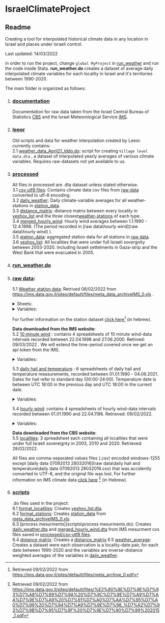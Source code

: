 # IsraelClimateProject
## Readme
Creating a tool for interpolated historical climate data in any location in Israel and places under Israeli control. 

Last updated: 14/03/2022

in order to run the project, change `global MyProject` in [run_weather](run_weather.do) and run the code inside Stata. **run_weather.do** creates a dataset of average daily interpolated climate variables for each locality in Israel and it's territories between 1990-2020.   

The main folder is organized as follows:

1. ### [documentation](documentation) 
    Documentation for raw data taken from the Israel Central Bureau of Statistics [CBS](documentation\cbs) and the Israel Meteorological Service [IMS](documentation\ims).

2. ### [leeor](leeor)
    Old scripts and data for weather interpolation created by Leeor. currently contains: <space><space>  
        2.1 [weather_data_April21_Iddo.do](leeor/weather_data_April21_Iddo.do): script for creating `Village level data.dta` , a dataset of interpolated yearly averages of various climate variables. Requires raw-datasets not yet available to us. 

3. ### [processed](processed)
    All files in processed are .dta dataset unless stated otherwise.  
        3.1 [csv utf8 files](/processed/csv-utf8-files): Contains climate data csv files from [raw data](#raw-data) converted to utf-8 encoding.  
        3.2 [daily_weather](processed/daily_weather.dta): Daily climate-variable averages for all weather-stations in [station_data](processed/station_data.dta).   
        3.3 [distance_matrix](processed/distance_matrix.dta): distance matrix between every locality in [yeshov_list](processed/yeshov_list.dta) and the three closest[weather-stations](processed/station_data.dta) of each type. <space><space>    
        3.4 [merged_hourly_wind](processed/merged_hourly_wind): Hourly wind averages between 1.1.1990 - 12.4.1998. (The period recorded in [raw data\hourly wind](raw data\hourly wind) ). <space><space>  
        3.5 [station_data](processed/station_data.dta): aggregated station data for all stations in [raw data](#raw-data). <space><space>  
        3.6 [yeshov_list](processed/yeshov_list.dta): All localities that were under full Israeli sovergnity between 2003-2020. Including Israeli settelments in Gaza-strip and the West Bank that were evacuated in 2005.   

4. ### [run_weather.do](run_weather.do)  
5. ### [raw data](/raw-data):
    5.1 [Weather station data](raw-data/meta_data_archiveIMS_0.xls): Retrived 08/02/2022 from https://ims.data.gov.il/sites/default/files/meta_data_archiveIMS_0.xls . 
    <details><summary>Sheets:</summary>
        1. <b> תחנות גשם </b> : Rain stations. <br> 
        2. <b>תחנות אקלים </b> : Climate stations. <br>
        3. <b>תחנות התאדות</b> : Evaporation stations. 
    </details>

    <details><summary>Variables:</summary>
        <ul>
        <li> <code>שם התחנה</code>: Station name. </li>
        <li> <code>מספר התחנה</code>: Station ID. </li>
        <li> <code>שם התחנה בלועזית</code>: Station name in English. </li>
        <li> <code>סוג התחנה</code>: Station type. </li>
        <li> <code>קוארדינטות ברשת ישראל החדשה</code>: Coordinates on the Israeli Transverse Mercator (ITM). Also Known as the New Israel Grid. </li>
            <ul>
            <li> <code>מזרח</code>: East. </li> 
            <li> <code>צפון</code>: North. </li>
            </ul>
        <li> <code>קואורדינטות גאוגרפיות</code> Universal Transverse Mercator (UTM) coordinates. </li>
            <ul>
            <li> <code>אורך גיאוגרפי E</code>: Longitude. </li>
            <li> <code>רוחב גיאוגרפי N</code>: Latitude. </li>
            </ul>
        <li> <code>גובה מעל פני הים (מטר)</code>: Height above sea level (meters). </li>
        <li> <code>תאריך הפתיחה </code>: Opening date. </li>
        <li> <code>תאריך הסגירה</code> Closing date. </li>
        <li> <code>תקופת זמינות הנתונים</code> Availability period. (Not available for evaporation stations) </li>
        </ul>
    </details>

    For further information on the station dataset [click here](documentation\ims\מטה-דטה-של-ארכיון-הנתונים-המטאורולוגיים.pdf)[^1] (in hebrew).  

    **Data downloaded from the IMS website**:  
    5.2 [10 minute wind](\raw-data\10-minute-wind) : contains 4 spreadsheets of 10 minute wind-data intervals recorded between 22.04.1998 and 27.06.2000. Retrived: 09/03/2022 . We will extend the time-period covered once we get an api token from the IMS. 

    <details><summary>Variables:</summary>
    <ul>
        <li> <code>שם תחנה</code>: Station name. </li>
        <li> <code>תאריך</code>:  Date. </li>
        <li> <code>שעה- LST</code>: Time in Israel Standard Time (IST), equivalent to UTC+02:00. </li>   
        <li> <code>מהירות הרוח(m/s)</code>: The average recorded wind-speed in the 10 minutes preceding <code>שעה- LST</code>. </li>
        <li> <code>זמן סיום 10 הדקות המקסימליות()</code> - the exact time (hh:mm) when the 10 minutes the maximum wind-speed was calculated ended. Ignore this column. </li>
    </ul>
    </details>

    5.3 [daily hail and temperature](\raw-data\daily-hail-and-temperature) : 6 spreadsheets of daily hail and temperature measurements, recorded between 01.01.1990 - 04.06.2021. Dates for hail refer to standard day (00:00-24:00). Temperature date is between UTC 18:00 in the previous day and UTC 18:00 in the current date. 

    <details><summary>Variables:</summary>
    <ul>
        <li> <code> שם תחנה</code>: Station name.
        <li> <code>מספר תחנה</code> : Station ID. 
        <li> <code>תאריך</code>:  Date.
        <li> <code>טמפרטורת מינימום ליד הקרקע(C°)</code>: Minimum temperature (Celsius) recorded in the previous 12 hours to UTC 06 by a thermometer that is positioned 5-10 cm above ground. 
        <li> <code>טמפרטורת מינימום(C°)</code>: Minimum temperature (Celsius) recorded in the observation's date. 
        <li> <code>טמפרטורת מקסימום(C°)</code>: Maximum temperature (Celsius) recorded in the observation's date.
        <li>  <code>ברד()</code>: Hail. 1 if hail occurred in that date, 0 if not, "-" if missing. 
    </ul>
    </details>
     
     5.4 [hourly wind](raw-data\hourly-wind): contains 4 spreadsheets of hourly wind-data intervals recorded between 01.01.1990 and 22.04.1198. Retrieved: 09/02/2022. 

    <details><summary>Variables:</summary>
    <ul>
        <li> <code>שם תחנה</code>: Station name.
        <li> <code>מספר תחנה</code> : Station ID. 
        <li> <code>תאריך</code>:  Date.
        <li> <code>שעה- LST</code>: Time in Israel Standard Time (IST), equivalent to UTC+02:00 . 
        <li> <code>מהירות הרוח(m/s)</code>: The average recorded wind-speed in the hour preceding `שעה- LST`.
    </ul>
    </details>

    **Data downloaded from the CBS website**:</br>
    5.5 [localities](\raw-data\localities): 3 spreadsheet each containing all localities that were under full Israeli sovereignty in 2003, 2010 and 2020. Retrieved: 28/02/2022. 

    All files are comma-separated values files (.csv) encoded windows-1255 except [daily data  07092013 28032016](raw data\daily hail and temperature\daily data  07092013 28032016.csv) that was accidently converted to UTF-8, and the original file was lost. For further information on IMS climate data [click here](documentation\ims\_מדריך-למשתמש-בנתוני-השמט-עדכון-04.2021.pdf) [^2] (in Hebrew). 

6. ### [scripts](\scripts) 
    .do files used in the project:</br>
    6.1 [format_localities](scripts\format_localities.do): Creates [yeshov_list.dta](processed/yeshov_list.dta).</br>
    6.2 [format_stations](scripts\format_stations.do): Creates [station_data](processed/station_data.dta) from [meta_data_archiveIMS_0.xls](raw-data\meta_data_archiveIMS_0.xls). </br>
    6.3 [process mesurments](scripts\process mesurments.do): Creates [daily_weather.dta](processed/daily_weather.dta) and [merged_hourly_wind.dta](processed/merged_hourly_wind) from IMS mesurment cvs files saved in [processed/csv-utf8 files](processed/csv-utf8-files). </br>
    6.4 [distance matrix](scripts\distance_matrix.do): Creates a [distance_matrix](processed/distance_matrix.dta)
    6.5 [weather_average](scripts\weather_averages.do): Creates a dataset were each observation is a locality-date pair, for each date between 1990-2020 and the variables are inverse-distance weighted averages of the variables in [daily_weather](processed/daily_weather.dta). </br>

[^1]: Retrieved 09/02/2022 from https://ims.data.gov.il/sites/default/files/meta_archive_0.pdf
[^2]: Retrieved 09/02/2022 from https://ims.data.gov.il/sites/default/files/%E2%80%8E%D7%9E%D7%93%D7%A8%D7%99%D7%9A%20%D7%9C%D7%9E%D7%A9%D7%AA%D7%9E%D7%A9%20%D7%91%D7%A0%D7%AA%D7%95%D7%A0%D7%99%20%D7%94%D7%A9%D7%9E%D7%98_%D7%A2%D7%93%D7%9B%D7%95%D7%9F%20%D7%9E%D7%90%D7%99%202015_1.pdf
